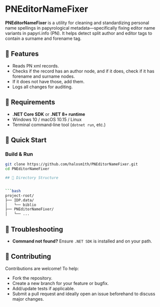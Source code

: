 # PNEditorNameFixer

**PNEditorNameFixer** is a utility for cleaning and standardizing personal name spellings in papyrological metadata—specifically fixing editor name variants in papyri.info (PN). It helps detect split author and editor tags to contain a surname and forename tag.

## 🧠 Features

* Reads PN xml records.
* Checks if the record has an author node, and if it does, check  if it has forename and surname nodes.
* If it does not have those, add them.
* Logs all changes for auditing.

## 📌 Requirements

* **.NET Core SDK** or **.NET 8+ runtime**
* Windows 10 / macOS 10.15 / Linux
* Terminal command‑line tool (`dotnet run`, etc.)

## 🚀 Quick Start

### Build & Run

```bash
git clone https://github.com/halosm1th/PNEditorNameFixer.git
cd PNEditorNameFixer

## 📁 Directory Structure


```bash
project-root/
├── IDP.data/
│   └── biblio
├── PNEditorNameFixer/
│   └── ...
```

## 🧪 Troubleshooting

* **Command not found?** Ensure `.NET SDK` is installed and on your path.

## 🤝 Contributing

Contributions are welcome! To help:

* Fork the repository.
* Create a new branch for your feature or bugfix.
* Add/update tests if applicable.
* Submit a pull request and ideally open an issue beforehand to discuss major changes.
